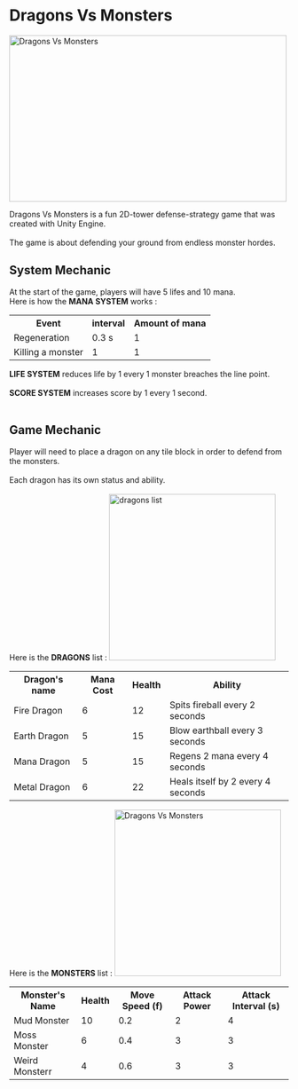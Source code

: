 <h1>Dragons Vs Monsters</h1> 

<img src="https://i.imgur.com/mfzVle4.png" alt="Dragons Vs Monsters" width="500" height="300">

<p1>Dragons Vs Monsters is a fun 2D-tower defense-strategy game  that was created with Unity Engine. </p1>
<br></br>
<p1>The game is about defending your ground from endless monster hordes.</p1>

<h2>System Mechanic</h2>
<p1>At the start of the game, players will have 5 lifes and 10 mana.</p1>
<br>
<p1>Here is how the <b>MANA SYSTEM</b> works : </p1>
<table>
  <tr>
    <th>Event</th>
    <th>interval</th>
    <th>Amount of mana</th>
  </tr>
  <tr>
    <td>Regeneration</td>
    <td>0.3 s</td>
    <td>1</td>
  </tr>
  <tr>
    <td>Killing a monster</td>
    <td>1</td>
    <td>1</td>
  </tr>
</table>
<p1><b>LIFE SYSTEM</b> reduces life by 1 every 1 monster breaches the line point.</p1>
<br></br>
<p1><b>SCORE SYSTEM</b> increases score by 1 every 1 second.</p1>
<br></br>
<h2>Game Mechanic</h2>
<p1>Player will need to place a dragon on any tile block in order to defend from the monsters.</p1>
<br></br>
<p1>Each dragon has its own status and ability. </p1>
<br></br>
<p1>Here is the <b>DRAGONS</b> list : </p1>
<img src="https://i.imgur.com/T342DZI.png" alt="dragons list" width="300" height="300">
<table>
  <tr>
    <th>Dragon's name</th>
    <th>Mana Cost</th>
    <th>Health</th>
    <th>Ability</th>
  </tr>
  <tr>
    <td>Fire Dragon</td>
    <td>6</td>
    <td>12</td>
    <td>Spits fireball every 2 seconds</td>
  </tr>
  <tr>
    <td>Earth Dragon</td>
    <td>5</td>
    <td>15</td>
    <td>Blow earthball every 3 seconds</td>
  </tr>
  <tr>
    <td>Mana Dragon</td>
    <td>5</td>
    <td>15</td>
    <td>Regens 2 mana every 4 seconds</td>
  </tr>
  <tr>
    <td>Metal Dragon</td>
    <td>6</td>
    <td>22</td>
    <td>Heals itself by 2 every 4 seconds</td>
  </tr>
</table>
<p1>Here is the <b>MONSTERS</b> list : </p1>
<img src="https://i.imgur.com/MzmUuOR.png" alt="Dragons Vs Monsters" width="300" height="300">
<table>
  <tr>
    <th>Monster's Name</th>
    <th>Health</th>
    <th>Move Speed (f)</th>
    <th>Attack Power</th>
    <th>Attack Interval (s)</th>
  </tr>
  <tr>
    <td>Mud Monster</td>
    <td>10</td>
    <td>0.2</td>
    <td>2</td>
    <td>4</td>
  </tr>
 <tr>
    <td>Moss Monster</td>
    <td>6</td>
    <td>0.4</td>
    <td>3</td>
    <td>3</td>
  </tr>
  <tr>
    <td>Weird Monsterr</td>
    <td>4</td>
    <td>0.6</td>
    <td>3</td>
    <td>3</td>
  </tr>
</table>


